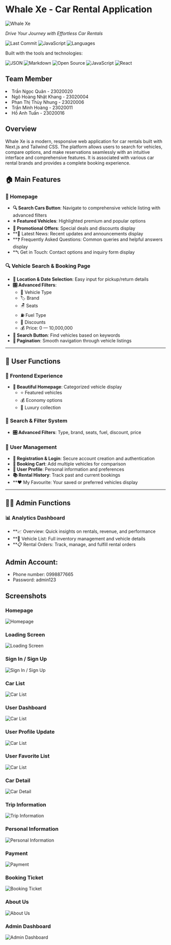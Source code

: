 # Whale Xe - Car Rental Application

![Whale Xe](public/logo/logo.webp)

*Drive Your Journey with Effortless Car Rentals*

![Last Commit](https://img.shields.io/github/last-commit/AkioCkist/CarAppWebDesign?style=flat-square)
![JavaScript](https://img.shields.io/badge/javascript-99.4%25-yellow?style=flat-square)
![Languages](https://img.shields.io/github/languages/count/AkioCkist/CarAppWebDesign?style=flat-square)

Built with the tools and technologies:

![JSON](https://img.shields.io/badge/JSON-Data-blue)
![Markdown](https://img.shields.io/badge/Markdown-Documentation-lightgrey)
![Open Source](https://img.shields.io/badge/Open--Source-Yes-brightgreen)
![JavaScript](https://img.shields.io/badge/JavaScript-ES6+-yellow)
![React](https://img.shields.io/badge/React-Next.js-61DAFB)

## Team Member
<li>Trần Ngọc Quân - 23020020</li>
<li>Ngô Hoàng Nhật Khang - 23020004</li>
<li>Phan Thị Thùy Nhung - 23020006</li>
<li>Trần Minh Hoàng	- 23020011</li>
<li>Hồ Anh Tuấn	- 23020016</li>

## Overview
Whale Xe is a modern, responsive web application for car rentals built with Next.js and Tailwind CSS. The platform allows users to search for vehicles, compare options, and make reservations seamlessly with an intuitive interface and comprehensive features. It is associated with various car rental brands and provides a complete booking experience.

## 🏠 Main Features

### 🎯 Homepage
- **🔍 Search Cars Button**: Navigate to comprehensive vehicle listing with advanced filters
- **⭐ Featured Vehicles**: Highlighted premium and popular options
- **🎉 Promotional Offers**: Special deals and discounts display
- **📰 Latest News: Recent updates and announcements display
- **❓ Frequently Asked Questions: Common queries and helpful answers display
- **📞 Get in Touch: Contact options and inquiry form display

### 🔍 Vehicle Search & Booking Page
- **📍 Location & Date Selection**: Easy input for pickup/return details
- **🎛️ Advanced Filters**: 
  - 🚗 Vehicle Type
  - 🏷️ Brand
  - 🪑 Seats
  - ⛽ Fuel Type
  - 💸 Discounts
  - 💰 Price: 0 — 10,000,000
- **🔎 Search Button**: Find vehicles based on keywords
- **📄 Pagination**: Smooth navigation through vehicle listings

---

## 👤 User Functions

### 🎨 **Frontend Experience**
- **🏡 Beautiful Homepage**: Categorized vehicle display
  - ⭐ Featured vehicles
  - 💰 Economy options
  - 👑 Luxury collection

### 🔧 **Search & Filter System**
- **🎛️ Advanced Filters**: Type, brand, seats, fuel, discount, price

### 👥 **User Management**
- **📝 Registration & Login**: Secure account creation and authentication
- **🛒 Booking Cart**: Add multiple vehicles for comparison
- **👤 User Profile**: Personal information and preferences
- **📚 Rental History**: Track past and current bookings
- **❤️ My Favourite: Your saved or preferred vehicles display

---

## 👨‍💼 Admin Functions

### 📊 **Analytics Dashboard**
- **📈 Overview: Quick insights on rentals, revenue, and performance
- **🚗 Vehicle List: Full inventory management and vehicle details
- **📋 Rental Orders: Track, manage, and fulfill rental orders

## Admin Account:
+ Phone number: 0998877665
+ Password: admin123

## Screenshots

### Homepage
![Homepage](public/shot/1.jpg)

### Loading Screen
![Loading Screen](public/shot/2.jpg)

### Sign In / Sign Up
![Sign In / Sign Up](public/shot/3.jpg)

### Car List
![Car List](public/shot/4.jpg)

### User Dashboard
![Car List](public/shot/12.jpg)

### User Profile Update
![Car List](public/shot/13.jpg)

### User Favorite List
![Car List](public/shot/13.jpg)

### Car Detail
![Car Detail](public/shot/5.jpg)

### Trip Information
![Trip Information](public/shot/6.jpg)

### Personal Information
![Personal Information](public/shot/7.jpg)

### Payment
![Payment](public/shot/8.jpg)

### Booking Ticket
![Booking Ticket](public/shot/10.jpg)

### About Us
![About Us](public/shot/9.jpg)

### Admin Dashboard
![Admin Dashboard](public/shot/11.jpg)
